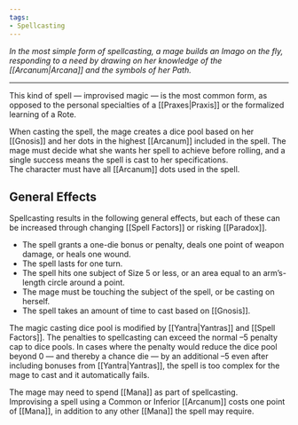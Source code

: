 ```yaml
---
tags:
- Spellcasting
---
```


_In the most simple form of spellcasting, a mage builds an Imago on the fly, responding to a need by drawing on her knowledge of the [[Arcanum|Arcana]] and the symbols of her Path._

---

This kind of spell — improvised magic — is the most common form, as opposed to the personal specialties of a [[Praxes|Praxis]] or the formalized learning of a Rote.

When casting the spell, the mage creates a dice pool based on her [[Gnosis]] and her dots in the highest [[Arcanum]] included in the spell. The mage must decide what she wants her spell to achieve before rolling, and a single success means the spell is cast to her specifications.\
The character must have all [[Arcanum]] dots used in the spell.

## General Effects

Spellcasting results in the following general effects, but each of these can be increased through changing [[Spell Factors]] or risking [[Paradox]].
- The spell grants a one-die bonus or penalty, deals one point of weapon damage, or heals one wound.
- The spell lasts for one turn.
- The spell hits one subject of Size 5 or less, or an area equal to an arm’s-length circle around a point.
- The mage must be touching the subject of the spell, or be casting on herself.
- The spell takes an amount of time to cast based on [[Gnosis]].

The magic casting dice pool is modified by [[Yantra|Yantras]] and [[Spell Factors]]. The penalties to spellcasting can exceed the normal –5 penalty cap to dice pools. In cases where the penalty would reduce the dice pool beyond 0 — and thereby a chance die — by an additional –5 even after including bonuses from [[Yantra|Yantras]], the spell is too complex for the mage to cast and it automatically fails.

The mage may need to spend [[Mana]] as part of spellcasting.\
Improvising a spell using a Common or Inferior [[Arcanum]] costs one point of [[Mana]], in addition to any other [[Mana]] the spell may require.